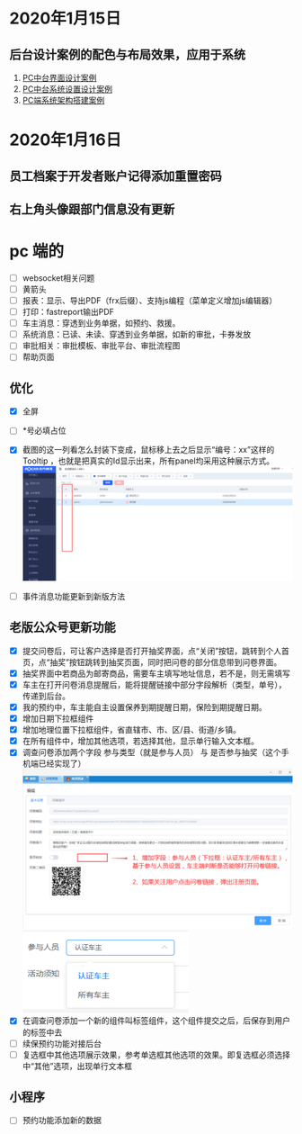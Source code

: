 # 2020年1月15日 
## 后台设计案例的配色与布局效果，应用于系统
1. [PC中台界面设计案例](https://axhub.im/pro/7cd0482cb7ff9d8f )
2. [PC中台系统设置设计案例](https://axhub.im/pro/2e5a0ad573ac19bc/)
3. [PC端系统架构搭建案例](http://k7i9ot.axshare.cn)

# 2020年1月16日
## 员工档案于开发者账户记得添加重置密码
## 右上角头像跟部门信息没有更新

# pc 端的
- [ ] websocket相关问题
- [ ] 黄箭头
- [ ] 报表：显示、导出PDF（frx后缀）、支持js编程（菜单定义增加js编辑器）
- [ ] 打印：fastreport输出PDF
- [ ] 车主消息：穿透到业务单据，如预约、救援。
- [ ] 系统消息：已读、未读、穿透到业务单据，如新的审批，卡券发放
- [ ] 审批相关：审批模板、审批平台、审批流程图
- [ ] 帮助页面

## 优化
- [x] 全屏 
- [ ] *号必填占位
- [x] 截图的这一列看怎么封装下变成，鼠标移上去之后显示“编号：xx”这样的Tooltip ，也就是把真实的Id显示出来，所有panel均采用这种展示方式。
![](assets/2020-02-03-12-22-25.png)
- [ ] 事件消息功能更新到新版方法


## 老版公众号更新功能
- [x] 提交问卷后，可让客户选择是否打开抽奖界面，点“关闭”按钮，跳转到个人首页，点“抽奖”按钮跳转到抽奖页面，同时把问卷的部分信息带到问卷界面。
- [x] 抽奖界面中若商品为邮寄商品，需要车主填写地址信息，若不是，则无需填写
- [x] 车主在打开问卷消息提醒后，能将提醒链接中部分字段解析（类型，单号），传递到后台。
- [x] 我的预约中，车主能自主设置保养到期提醒日期，保险到期提醒日期。
- [x] 增加日期下拉框组件
- [x] 增加地理位置下拉框组件，省直辖市、市、区/县、街道/乡镇。
- [x] 在所有组件中，增加其他选项，若选择其他，显示单行输入文本框。
- [x] 调查问卷添加两个字段  参与类型（就是参与人员） 与 是否参与抽奖（这个手机端已经实现了）
![](assets/2020-02-01-16-49-09.png)
![](assets/2020-02-01-16-49-52.png)
- [x] 在调查问卷添加一个新的组件叫标签组件，这个组件提交之后，后保存到用户的标签中去
- [ ] 续保预约功能对接后台
- [ ] 复选框中其他选项展示效果，参考单选框其他选项的效果。即复选框必须选择中“其他”选项，出现单行文本框

## 小程序
- [ ] 预约功能添加新的数据

